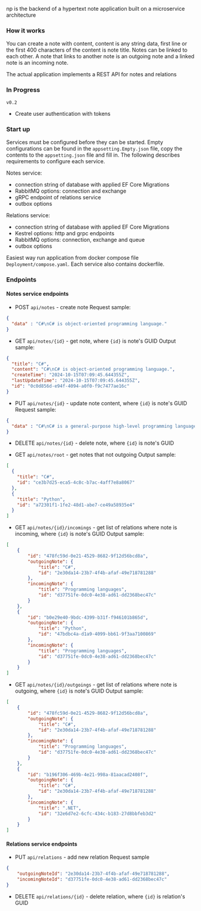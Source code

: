 np is the backend of a hypertext note application built on a microservice architecture
### How it works
You can create a note with content, content is any string data, first line or the first 400 characters of the content is note title. Notes can be linked to each other. A note that links to another note is an outgoing note and a linked note is an incoming note.

The actual application implements a REST API for notes and relations
### In Progress
`v0.2`
- Create user authentication with tokens
### Start up
Services must be configured before they can be started. Empty configurations can be found in the `appsetting.Empty.json` file, copy the contents to the `appsetting.json` file and fill in. The following describes requirements to configure each service.

Notes service:
- connection string of database with applied EF Core Migrations
- RabbitMQ options: connection and exchange
- gRPC endpoint of relations service
- outbox options

Relations service:
- connection string of database with applied EF Core Migrations
- Kestrel options: http and grpc endpoints
- RabbitMQ options: connection, exchange and queue
- outbox options

Easiest way run application from docker compose file `Deployment/compose.yaml`. Each service also contains dockerfile.
### Endpoints
#### Notes service endpoints
- POST `api/notes` - create note
Request sample:
``` json
{
  "data" : "C#\nC# is object-oriented programming language."
}
```

- GET `api/notes/{id}` - get note, where `{id}` is note's GUID
Output sample:
``` json
{
  "title": "C#",
  "content": "C#\nC# is object-oriented programming language.",
  "createTime": "2024-10-15T07:09:45.644355Z",
  "lastUpdateTime": "2024-10-15T07:09:45.644355Z",
  "id": "0c0d856d-e94f-4094-a0f0-f9c7477ae16c"
}
```

- PUT `api/notes/{id}` - update note content, where `{id}` is note's GUID
Request sample:
``` json
{
  "data" : "C#\nC# is a general-purpose high-level programming language supporting multiple paradigms."
}
```

- DELETE `api/notes/{id}` - delete note, where `{id}` is note's GUID

- GET `api/notes/root` - get notes that not outgoing
Output sample:
``` json
[
  {
    "title": "C#",
    "id": "ce3b7d25-eca5-4c8c-b7ac-4aff7e8a8067"
  },
  {
    "title": "Python",
    "id": "a72301f1-1fe2-48d1-abe7-ce49a58935e4"
  }
]
```

- GET `api/notes/{id}/incomings` - get list of relations where note is incoming, where `{id}` is note's GUID
Output sample:
``` json
[
    {
        "id": "478fc59d-0e21-4529-8682-9f12d56bcd8a",
        "outgoingNote": {
            "title": "C#",
            "id": "2e30da14-23b7-4f4b-afaf-49e718781288"
        },
        "incomingNote": {
            "title": "Programming languages",
            "id": "d37751fe-0dc0-4e38-ad61-dd2368bec47c"
        }
    },
    {
        "id": "b0e29e40-9bdc-4399-b31f-f946101b865d",
        "outgoingNote": {
            "title": "Python",
            "id": "47bdbc4a-d1a9-4099-bb61-9f3aa7100869"
        },
        "incomingNote": {
            "title": "Programming languages",
            "id": "d37751fe-0dc0-4e38-ad61-dd2368bec47c"
        }
    }
]
```

- GET `api/notes/{id}/outgoings` - get list of relations where note is outgoing, where `{id}` is note's GUID
Output sample:
``` json
[
    {
        "id": "478fc59d-0e21-4529-8682-9f12d56bcd8a",
        "outgoingNote": {
            "title": "C#",
            "id": "2e30da14-23b7-4f4b-afaf-49e718781288"
        },
        "incomingNote": {
            "title": "Programming languages",
            "id": "d37751fe-0dc0-4e38-ad61-dd2368bec47c"
        }
    },
    {
        "id": "b196f306-469b-4e21-998a-81aacad2408f",
        "outgoingNote": {
            "title": "C#",
            "id": "2e30da14-23b7-4f4b-afaf-49e718781288"
        },
        "incomingNote": {
            "title": ".NET",
            "id": "32e6d7e2-6cfc-434c-b183-27d8bbfeb3d2"
        }
    }
]
```

#### Relations service endpoints
- PUT `api/relations` - add new relation
Request sample
``` json
{
    "outgoingNoteId": "2e30da14-23b7-4f4b-afaf-49e718781288",
    "incomingNoteId": "d37751fe-0dc0-4e38-ad61-dd2368bec47c"
}
```
- DELETE `api/relations/{id}` - delete relation, where `{id}` is relation's GUID
